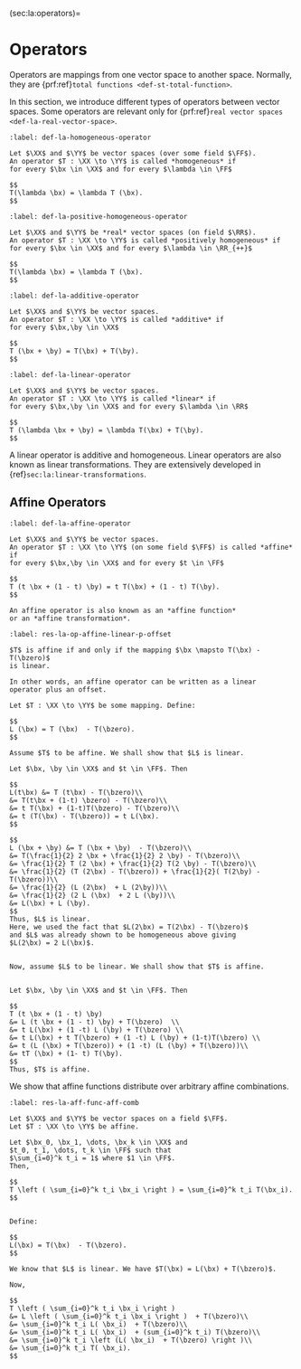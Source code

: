 (sec:la:operators)=
# Operators

Operators are mappings from one vector space to another space.
Normally, they are {prf:ref}`total functions <def-st-total-function>`.

In this section, we introduce different types of operators
between vector spaces. Some operators are relevant 
only for {prf:ref}`real vector spaces <def-la-real-vector-space>`.

```{prf:definition} Homogeneous operator
:label: def-la-homogeneous-operator

Let $\XX$ and $\YY$ be vector spaces (over some field $\FF$). 
An operator $T : \XX \to \YY$ is called *homogeneous* if
for every $\bx \in \XX$ and for every $\lambda \in \FF$

$$
T(\lambda \bx) = \lambda T (\bx).
$$
```

```{prf:definition} Positively homogeneous operator
:label: def-la-positive-homogeneous-operator

Let $\XX$ and $\YY$ be *real* vector spaces (on field $\RR$). 
An operator $T : \XX \to \YY$ is called *positively homogeneous* if
for every $\bx \in \XX$ and for every $\lambda \in \RR_{++}$

$$
T(\lambda \bx) = \lambda T (\bx).
$$
```

```{prf:definition} Additive operator
:label: def-la-additive-operator

Let $\XX$ and $\YY$ be vector spaces. 
An operator $T : \XX \to \YY$ is called *additive* if
for every $\bx,\by \in \XX$

$$
T (\bx + \by) = T(\bx) + T(\by).
$$
```

```{prf:definition} Linear operator
:label: def-la-linear-operator

Let $\XX$ and $\YY$ be vector spaces. 
An operator $T : \XX \to \YY$ is called *linear* if
for every $\bx,\by \in \XX$ and for every $\lambda \in \RR$

$$
T (\lambda \bx + \by) = \lambda T(\bx) + T(\by).
$$
```
A linear operator is additive and homogeneous.
Linear operators are also known as linear transformations.
They are extensively developed in {ref}`sec:la:linear-transformations`.


## Affine Operators

```{prf:definition} Affine operator
:label: def-la-affine-operator

Let $\XX$ and $\YY$ be vector spaces. 
An operator $T : \XX \to \YY$ (on some field $\FF$) is called *affine* if
for every $\bx,\by \in \XX$ and for every $t \in \FF$

$$
T (t \bx + (1 - t) \by) = t T(\bx) + (1 - t) T(\by).
$$

An affine operator is also known as an *affine function*
or an *affine transformation*.
```


```{prf:theorem}
:label: res-la-op-affine-linear-p-offset

$T$ is affine if and only if the mapping $\bx \mapsto T(\bx) - T(\bzero)$
is linear.

In other words, an affine operator can be written as a linear
operator plus an offset.
```

```{prf:proof}
Let $T : \XX \to \YY$ be some mapping. Define:

$$
L (\bx) = T (\bx)  - T(\bzero).
$$

Assume $T$ to be affine. We shall show that $L$ is linear.

Let $\bx, \by \in \XX$ and $t \in \FF$. Then

$$
L(t\bx) &= T (t\bx) - T(\bzero)\\
&= T(t\bx + (1-t) \bzero) - T(\bzero)\\
&= t T(\bx) + (1-t)T(\bzero) - T(\bzero)\\
&= t (T(\bx) - T(\bzero)) = t L(\bx).
$$

$$
L (\bx + \by) &= T (\bx + \by)  - T(\bzero)\\
&= T(\frac{1}{2} 2 \bx + \frac{1}{2} 2 \by) - T(\bzero)\\
&= \frac{1}{2} T (2 \bx) + \frac{1}{2} T(2 \by) - T(\bzero)\\
&= \frac{1}{2} (T (2\bx) - T(\bzero)) + \frac{1}{2}( T(2\by) - T(\bzero))\\
&= \frac{1}{2} (L (2\bx)  + L (2\by))\\
&= \frac{1}{2} (2 L (\bx)  + 2 L (\by))\\
&= L(\bx) + L (\by).
$$
Thus, $L$ is linear.
Here, we used the fact that $L(2\bx) = T(2\bx) - T(\bzero)$
and $L$ was already shown to be homogeneous above giving 
$L(2\bx) = 2 L(\bx)$.


Now, assume $L$ to be linear. We shall show that $T$ is affine.


Let $\bx, \by \in \XX$ and $t \in \FF$. Then

$$
T (t \bx + (1 - t) \by) 
&= L (t \bx + (1 - t) \by) + T(\bzero)  \\
&= t L(\bx) + (1 -t) L (\by) + T(\bzero) \\
&= t L(\bx) + t T(\bzero) + (1 -t) L (\by) + (1-t)T(\bzero) \\
&= t (L (\bx) + T(\bzero)) + (1 -t) (L (\by) + T(\bzero))\\
&= tT (\bx) + (1- t) T(\by).
$$
Thus, $T$ is affine.
```

We show that affine functions distribute over
arbitrary affine combinations.

```{prf:theorem} Affine functions on affine combinations
:label: res-la-aff-func-aff-comb

Let $\XX$ and $\YY$ be vector spaces on a field $\FF$.
Let $T : \XX \to \YY$ be affine. 

Let $\bx_0, \bx_1, \dots, \bx_k \in \XX$ and 
$t_0, t_1, \dots, t_k \in \FF$ such that
$\sum_{i=0}^k t_i = 1$ where $1 \in \FF$.
Then,

$$
T \left ( \sum_{i=0}^k t_i \bx_i \right ) = \sum_{i=0}^k t_i T(\bx_i).
$$
```

```{prf:proof}

Define:

$$
L(\bx) = T(\bx)  - T(\bzero).
$$

We know that $L$ is linear. We have $T(\bx) = L(\bx) + T(\bzero)$.

Now,

$$
T \left ( \sum_{i=0}^k t_i \bx_i \right ) 
&= L \left ( \sum_{i=0}^k t_i \bx_i \right )  + T(\bzero)\\
&= \sum_{i=0}^k t_i L( \bx_i)  + T(\bzero)\\
&= \sum_{i=0}^k t_i L( \bx_i)  + (sum_{i=0}^k t_i) T(\bzero)\\
&= \sum_{i=0}^k t_i \left (L( \bx_i)  + T(\bzero) \right )\\
&= \sum_{i=0}^k t_i T( \bx_i).
$$
```
